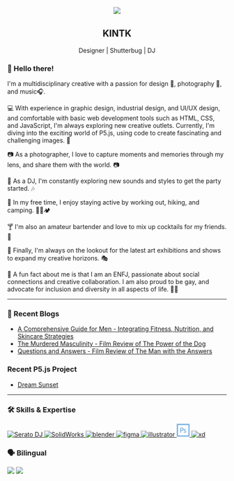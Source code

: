 <p align="center">
  <img width="140" src="https://user-images.githubusercontent.com/88405126/220180730-3b4fa98a-4dd2-4945-9f48-c1c980b93b12.jpeg" />
  <h2 align="center">KINTK</h2>
  <p align="center">Designer | Shutterbug | DJ</p>
</p>

### 👋 Hello there! 

I'm a multidisciplinary creative with a passion for design 🎨, photography 📸, and music🎧.  

💻 With experience in graphic design, industrial design, and UI/UX design, and comfortable with basic web development tools such as HTML, CSS, and JavaScript, I'm always exploring new creative outlets. Currently, I'm diving into the exciting world of P5.js, using code to create fascinating and challenging images. 🌟

📷 As a photographer, I love to capture moments and memories through my lens, and share them with the world. 📷

🎵 As a DJ, I'm constantly exploring new sounds and styles to get the party started. 🎶

🌲 In my free time, I enjoy staying active by working out, hiking, and camping. 🏋️‍♂️🏕️

🍸 I'm also an amateur bartender and love to mix up cocktails for my friends. 🍹

🎨 Finally, I'm always on the lookout for the latest art exhibitions and shows to expand my creative horizons. 🎭

🌈 A fun fact about me is that I am an ENFJ, passionate about social connections and creative collaboration. I am also proud to be gay, and advocate for inclusion and diversity in all aspects of life. 🏳️‍🌈

---

<p align="left"> 
  <h3>📖 Recent Blogs</h3> 
<ul>
  <li><a href="https://kintk.notion.site/From-Fitness-to-Anti-Aging-2a83a0e3d6f84fc6992a658814e930dc">A Comprehensive Guide for Men - Integrating Fitness, Nutrition, and Skincare Strategies</a></li>
  <li><a href="https://kintk.notion.site/The-Murdered-Masculinity-8b6710a7553d468fa9cf9d4fa68bf6fb">The Murdered Masculinity - Film Review of The Power of the Dog</a></li>
  <li><a href="https://kintk.notion.site/Questions-and-Answers-a9e9a7115c48438fa30c414bcb89d9b0">Questions and Answers - Film Review of The Man with the Answers</a></li>
</ul>
  
   <h3>Recent P5.js Project</h3>
 <ul>
  <li><a href="https://editor.p5js.org/Kinisnotthatking/full/5wo2nShWd">Dream Sunset</a></li>
 </ul>
</p>

---

<h3>🛠 Skills & Expertise</h3>

<p align="left"> <a href="https://serato.com"> <img src="https://i.pinimg.com/originals/67/d9/76/67d9761bd80403707564d1bd753ea923.png" alt="Serato DJ" width="30" height="30"> </a> <a href="https://www.solidworks.com"> <img src="https://softwarelist.oregonstate.edu/sites/softwarelist.oregonstate.edu/files/styles/software_image/public/software/solidworks.png" alt="SolidWorks" width="30" height="30"> </a> <a href="https://www.blender.org/" target="_blank" rel="noreferrer"> <img src="https://download.blender.org/branding/community/blender_community_badge_white.svg" alt="blender" width="30" height="30"/> </a> <a href="https://www.figma.com/" target="_blank" rel="noreferrer"> <img src="https://www.vectorlogo.zone/logos/figma/figma-icon.svg" alt="figma" width="30" height="30"/> </a> <a href="https://www.adobe.com/in/products/illustrator.html" target="_blank" rel="noreferrer"> <img src="https://www.vectorlogo.zone/logos/adobe_illustrator/adobe_illustrator-icon.svg" alt="illustrator" width="30" height="30"/> </a> <a href="https://www.photoshop.com/en" target="_blank" rel="noreferrer"> <img src="https://raw.githubusercontent.com/devicons/devicon/master/icons/photoshop/photoshop-line.svg" alt="photoshop" width="30" height="30"/> </a> <a href="https://www.adobe.com/products/xd.html" target="_blank" rel="noreferrer"> <img src="https://cdn.worldvectorlogo.com/logos/adobe-xd.svg" alt="xd" width="30" height="30"/> </a> </p>

### 🗣️ Bilingual
<img src="https://img.shields.io/badge/English-Working%20Proficiency-brightgreen"> <img src="https://img.shields.io/badge/Chinese-Native%20Speaker-blue">
